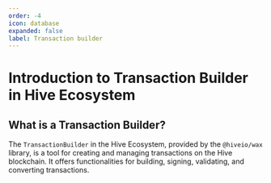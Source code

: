 ```yaml
---
order: -4
icon: database
expanded: false
label: Transaction builder
---
```


# Introduction to Transaction Builder in Hive Ecosystem

## What is a Transaction Builder?

The `TransactionBuilder` in the Hive Ecosystem, provided by the `@hiveio/wax` library, is a tool for creating and managing transactions on the Hive blockchain. It offers functionalities for building, signing, validating, and converting transactions.
